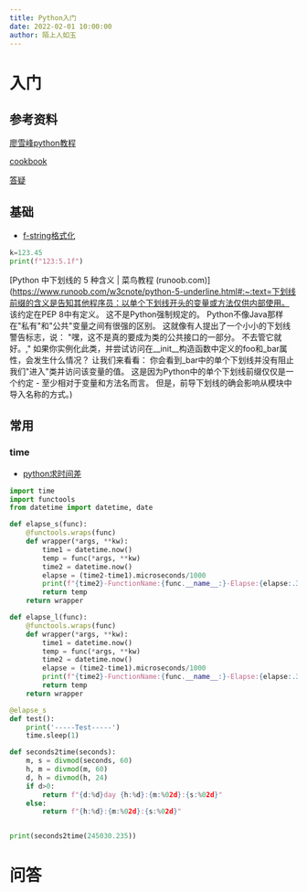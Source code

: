 ```yaml
---
title: Python入门
date: 2022-02-01 10:00:00
author: 陌上人如玉
---
```


# 入门

## 参考资料

[廖雪峰python教程](https://www.liaoxuefeng.com/wiki/1016959663602400/1017024645952992)

[cookbook](https://python3-cookbook.readthedocs.io/zh_CN/latest/index.html)

[答疑](http://c.biancheng.net/view/2380.html)

## 基础

- [f-string格式化](https://www.cnblogs.com/rgxx/p/10899440.html)

```Python
k=123.45
print(f"123:5.1f")
```

[Python 中下划线的 5 种含义 | 菜鸟教程 (runoob.com)](https://www.runoob.com/w3cnote/python-5-underline.html#:~:text=下划线前缀的含义是告知其他程序员：以单个下划线开头的变量或方法仅供内部使用。 该约定在PEP 8中有定义。 这不是Python强制规定的。 Python不像Java那样在"私有"和"公共"变量之间有很强的区别。 这就像有人提出了一个小小的下划线警告标志，说： "嘿，这不是真的要成为类的公共接口的一部分。 不去管它就好。," 如果你实例化此类，并尝试访问在__init__构造函数中定义的foo和_bar属性，会发生什么情况？ 让我们来看看： 你会看到_bar中的单个下划线并没有阻止我们"进入"类并访问该变量的值。 这是因为Python中的单个下划线前缀仅仅是一个约定 - 至少相对于变量和方法名而言。 但是，前导下划线的确会影响从模块中导入名称的方式。)

## 常用

### time

- [python求时间差](https://www.cnblogs.com/qi-yuan-008/p/12418822.html)

```Python
import time
import functools
from datetime import datetime, date

def elapse_s(func):
    @functools.wraps(func)
    def wrapper(*args, **kw):
        time1 = datetime.now()
        temp = func(*args, **kw)
        time2 = datetime.now()
        elapse = (time2-time1).microseconds/1000
        print(f"{time2}-FunctionName:{func.__name__:}-Elapse:{elapse:.3f}")
        return temp
    return wrapper

def elapse_l(func):
    @functools.wraps(func)
    def wrapper(*args, **kw):
        time1 = datetime.now()
        temp = func(*args, **kw)
        time2 = datetime.now()
        elapse = (time2-time1).microseconds/1000
        print(f"{time2}-FunctionName:{func.__name__:}-Elapse:{elapse:.3f}")
        return temp
    return wrapper

@elapse_s
def test():
    print('-----Test-----')
    time.sleep(1)

def seconds2time(seconds):
    m, s = divmod(seconds, 60)
    h, m = divmod(m, 60)
    d, h = divmod(h, 24)
    if d>0:
        return f"{d:%d}day {h:%d}:{m:%02d}:{s:%02d}"
    else:
        return f"{h:%d}:{m:%02d}:{s:%02d}"


print(seconds2time(245030.235))

```









 

# 问答

 